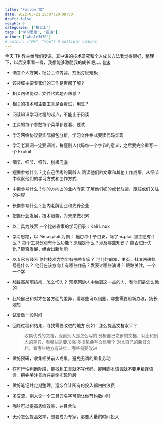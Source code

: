 ```yaml
---
title: "Follow TK"
date: 2022-03-21T22:07:20+08:00
draft: false
weight: 9
categories: ["搬运工"]
tags: ["学习思维", "搬运"]
author: ["whale3070"]
# author: ["Me", "You"] # multiple authors
---
```


今天 TK 教主给我们授课，其中讲的技术研究和个人成长方法我觉得很好，整理一下，以后没事看一看，我想能够激励我的成长吧。。。[link](https://whale3070.github.io/2020/02/28/12-%E8%AE%B0TK%E6%95%99%E4%B8%BB%E6%95%99%E5%AF%BC%E7%9A%84%E5%AD%A6%E4%B9%A0%E6%96%B9%E6%B3%95/)

- 确立个人方向，结合工作内容，找出对应短板

- 该领域主要专家们的工作是否都了解？

- 相关网络协议、文件格式是否熟悉？

- 相关的技术和主要工具是否看过，用过？

- 阅读知识学习过程的起点，不能止于阅读

- 工具的每个参数每个菜单都要看、要试

- 学习网络协议要实际抓包分析，学习文件格式要读代码实现

- 学习老漏洞一定要调试，搞懂别人代码每一个字节的意义，之后要完全重写一个 Exploit

- 细节、细节、细节、刨根问底

- 短期参考什么？比自己优秀的同龄人
  阅读他们的文章和其他工作成果，从细节中观察他们的学习方式和工作方式

- 中期参考什么？你的方向上的业内专家
  了解他们呢的成长轨迹，跟踪他们关注的内容

- 长期参考什么？业内老牌企业和先锋企业

- 把握行业发展，技术趋势，为未来做积累

- 以工具为线索
  一个比较省事的学习目录：Kali Linux

- 学习思路，以 Metasploit 为例：
  遍历每个子目录，除了 exploit 里面还有什么？
  每个工具分别有什么功能？原理是什么？涉及哪些知识？
  能否进行优化？能否发展、组合出新功能

- 以专家为线索
  你的技术方向里有哪些专家？
  他们的邮箱、主页、社交网络帐号是什么？
  他们在该方向上有哪些作品？发表过哪些演讲？
  跟踪关注，一个一个学

- 想提高某项技能，怎么切入？
  观察同龄人中做到这一点的人，看他们是怎么做的

- 比较自己和对方在各方面的差异，看哪些可以借鉴，哪些需要用新办法，扬长避短

- 试着做一段时间

- 回顾过程和结果，寻找需要改进的地方
  例如：怎么提高文档水平？

  > 收集优秀的文档，观察别人是怎么写的
  > 分析自己之前的文档，对比和别人的差异，看哪些需要加强
  > 多找机会写文档哪个
  > 对比自己的新旧文档，看哪些地方有进步，哪些需要改进

- 做好预研，收集相关前人成果，避免无谓的重复劳动

- 在可行性判断阶段，能找到工具就不写代码，能用脚本语言就不要用编译语言，把完美注意放在最终实现阶段

- 做好笔记并定期整理，遗忘会让所有的投入都白白浪费

- 多交流，别人说一个工具的名字可能让你节约数小时

- 咖啡可以提高思维效率，并且合法

- 无论怎么提高效率，想要成为专家，都要大量的时间投入
